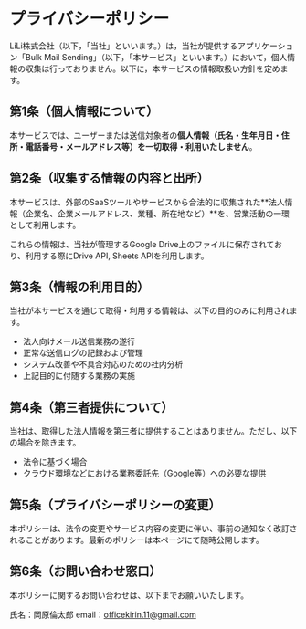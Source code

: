 # プライバシーポリシー

LiLi株式会社（以下，「当社」といいます。）は，当社が提供するアプリケーション「Bulk Mail Sending」（以下，「本サービス」といいます。）において，個人情報の収集は行っておりません。以下に，本サービスの情報取扱い方針を定めます。

## 第1条（個人情報について）

本サービスでは、ユーザーまたは送信対象者の**個人情報（氏名・生年月日・住所・電話番号・メールアドレス等）を一切取得・利用いたしません**。

## 第2条（収集する情報の内容と出所）

本サービスは、外部のSaaSツールやサービスから合法的に収集された**法人情報（企業名、企業メールアドレス、業種、所在地など）**を、営業活動の一環として利用します。

これらの情報は、当社が管理するGoogle Drive上のファイルに保存されており、利用する際にDrive API, Sheets APIを利用します。

## 第3条（情報の利用目的）

当社が本サービスを通じて取得・利用する情報は、以下の目的のみに利用されます。

- 法人向けメール送信業務の遂行
- 正常な送信ログの記録および管理
- システム改善や不具合対応のための社内分析
- 上記目的に付随する業務の実施

## 第4条（第三者提供について）

当社は、取得した法人情報を第三者に提供することはありません。ただし、以下の場合を除きます。

- 法令に基づく場合
- クラウド環境などにおける業務委託先（Google等）への必要な提供

## 第5条（プライバシーポリシーの変更）

本ポリシーは、法令の変更やサービス内容の変更に伴い、事前の通知なく改訂されることがあります。最新のポリシーは本ページにて随時公開します。

## 第6条（お問い合わせ窓口）

本ポリシーに関するお問い合わせは、以下までお願いいたします。

氏名：岡原倫太郎
email：officekirin.11@gmail.com